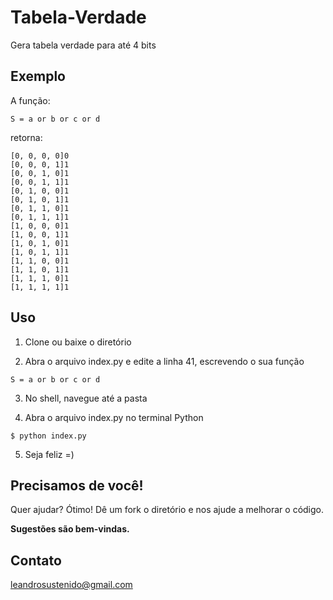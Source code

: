 Tabela-Verdade
==============

Gera tabela verdade para até 4 bits

Exemplo
-------

A função:

`S = a or b or c or d`

retorna:

    [0, 0, 0, 0]0
    [0, 0, 0, 1]1
    [0, 0, 1, 0]1
    [0, 0, 1, 1]1
    [0, 1, 0, 0]1
    [0, 1, 0, 1]1
    [0, 1, 1, 0]1
    [0, 1, 1, 1]1
    [1, 0, 0, 0]1
    [1, 0, 0, 1]1
    [1, 0, 1, 0]1
    [1, 0, 1, 1]1
    [1, 1, 0, 0]1
    [1, 1, 0, 1]1
    [1, 1, 1, 0]1
    [1, 1, 1, 1]1

Uso
---
1. Clone ou baixe o diretório

2. Abra o arquivo index.py e edite a linha 41, escrevendo o sua função

`S = a or b or c or d`

3. No shell, navegue até a pasta

4. Abra o arquivo index.py no terminal Python

`$ python index.py`

5. Seja feliz =)


Precisamos de você!
-------------------
Quer ajudar? Ótimo!
Dê um fork o diretório e nos ajude a melhorar o código.

**Sugestões são bem-vindas.**

Contato
-------
leandrosustenido@gmail.com
